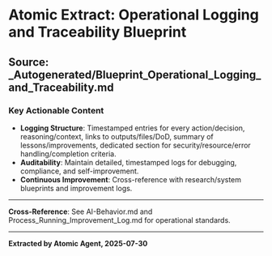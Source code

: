 # Atomic Extract: Operational Logging and Traceability Blueprint

## Source: _Autogenerated/Blueprint_Operational_Logging_and_Traceability.md

### Key Actionable Content

- **Logging Structure**: Timestamped entries for every action/decision, reasoning/context, links to outputs/files/DoD, summary of lessons/improvements, dedicated section for security/resource/error handling/completion criteria.
- **Auditability**: Maintain detailed, timestamped logs for debugging, compliance, and self-improvement.
- **Continuous Improvement**: Cross-reference with research/system blueprints and improvement logs.

---

**Cross-Reference**: See AI-Behavior.md and Process_Running_Improvement_Log.md for operational standards.

---

**Extracted by Atomic Agent, 2025-07-30**
